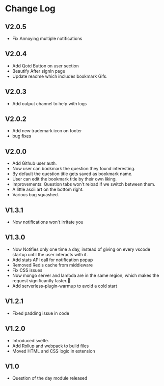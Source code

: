 # Change Log

## V2.0.5
- Fix Annoying multiple notifications
## V2.0.4
- Add Qotd Button on user section
- Beautify After signIn page
- Update readme which includes bookmark Gifs.

## V2.0.3
- Add output channel to help with logs
  
## V2.0.2
- Add new trademark icon on footer
- bug fixes

## V2.0.0
- Add Github user auth.
- Now user can bookmark the question they found interesting.
- By default the question title gets saved as bookmark name.
- User can edit the bookmark title by their own liking.
- Improvements: Question tabs won't reload if we switch between them.
- A little ascii art on the bottom right.
- Various bug squashed.

## V1.3.1
- Now notifications won't irritate you

## V1.3.0
- Now Notifies only one time a day, instead of giving on every vscode startup until the user interacts with it.
- Add stats API call for notification popup
- Removed Redis cache from middleware
- Fix CSS issues
- Now mongo server and lambda are in the same region, which makes the request significantly faster.🎉
- Add serverless-plugin-warmup to avoid a cold start

## V1.2.1
- Fixed padding issue in code

## V1.2.0
- Introduced svelte.
- Add Rollup and webpack to build files
- Moved HTML and CSS logic in extension

## V1.0
- Question of the day module released